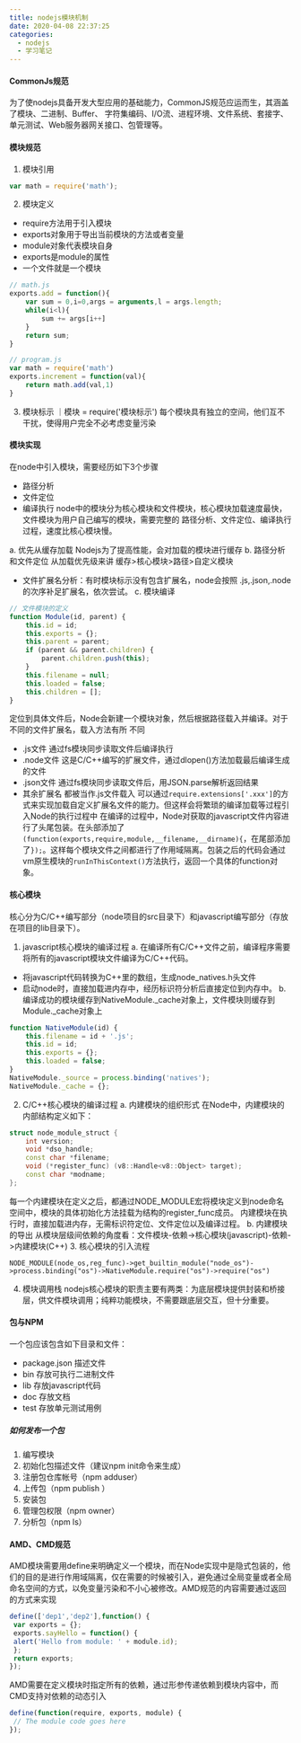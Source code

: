 ```yaml
---
title: nodejs模块机制
date: 2020-04-08 22:37:25
categories:
  - nodejs
  - 学习笔记
---
```


#### CommonJs规范
为了使nodejs具备开发大型应用的基础能力，CommonJS规范应运而生，其涵盖了模块、二进制、Buffer、
字符集编码、I/O流、进程环境、文件系统、套接字、单元测试、Web服务器网关接口、包管理等。

<!-- more -->

#### 模块规范

1. 模块引用
```javascript
var math = require('math');
```
2. 模块定义
- require方法用于引入模块
- exports对象用于导出当前模块的方法或者变量
- module对象代表模块自身
- exports是module的属性
- 一个文件就是一个模块

```javascript
// math.js
exports.add = function(){
    var sum = 0,i=0,args = arguments,l = args.length;
    while(i<l){
        sum += args[i++]
    }
    return sum;
}
```

```javascript
// program.js
var math = require('math')
exports.increment = function(val){
    return math.add(val,1)
}
```

3. 模块标示
｜模块 = require('模块标示')
每个模块具有独立的空间，他们互不干扰，使得用户完全不必考虑变量污染

#### 模块实现
在node中引入模块，需要经历如下3个步骤
- 路径分析
- 文件定位
- 编译执行
node中的模块分为核心模块和文件模块，核心模块加载速度最快，文件模块为用户自己编写的模块，需要完整的
路径分析、文件定位、编译执行过程，速度比核心模块慢。

a. 优先从缓存加载
Nodejs为了提高性能，会对加载的模块进行缓存
b. 路径分析和文件定位
从加载优先级来讲 缓存>核心模块>路径>自定义模块
- 文件扩展名分析：有时模块标示没有包含扩展名，node会按照 .js,.json,.node的次序补足扩展名，依次尝试。
c. 模块编译
```javascript
// 文件模块的定义
function Module(id, parent) { 
    this.id = id; 
    this.exports = {}; 
    this.parent = parent; 
    if (parent && parent.children) { 
        parent.children.push(this); 
    } 
    this.filename = null; 
    this.loaded = false; 
    this.children = []; 
}
```

定位到具体文件后，Node会新建一个模块对象，然后根据路径载入并编译。对于不同的文件扩展名，载入方法有所
不同
- .js文件 通过fs模块同步读取文件后编译执行
- .node文件 这是C/C++编写的扩展文件，通过dlopen()方法加载最后编译生成的文件
- .json文件 通过fs模块同步读取文件后，用JSON.parse解析返回结果
- 其余扩展名 都被当作.js文件载入
可以通过`require.extensions['.xxx']`的方式来实现加载自定义扩展名文件的能力。但这样会将繁琐的编译加载等过程引入Node的执行过程中
在编译的过程中，Node对获取的javascript文件内容进行了头尾包装。在头部添加了`(function(exports,require,module,__filename,__dirname){`，在尾部添加了`});`。这样每个模块文件之间都进行了作用域隔离。包装之后的代码会通过vm原生模块的`runInThisContext()`方法执行，返回一个具体的function对象。


#### 核心模块
核心分为C/C++编写部分（node项目的src目录下）和javascript编写部分（存放在项目的lib目录下）。
1. javascript核心模块的编译过程
a. 在编译所有C/C++文件之前，编译程序需要将所有的javascript模块文件编译为C/C++代码。
- 将javascript代码转换为C++里的数组，生成node_natives.h头文件
- 启动node时，直接加载进内存中，经历标识符分析后直接定位到内存中。
b. 编译成功的模块缓存到NativeModule._cache对象上，文件模块则缓存到Module._cache对象上
```javascript
function NativeModule(id) { 
    this.filename = id + '.js'; 
    this.id = id; 
    this.exports = {}; 
    this.loaded = false; 
} 
NativeModule._source = process.binding('natives'); 
NativeModule._cache = {};
```
2. C/C++核心模块的编译过程
a. 内建模块的组织形式
在Node中，内建模块的内部结构定义如下：
```c++
struct node_module_struct { 
    int version; 
    void *dso_handle; 
    const char *filename; 
    void (*register_func) (v8::Handle<v8::Object> target); 
    const char *modname; 
};
```
每一个内建模块在定义之后，都通过NODE_MODULE宏将模块定义到node命名空间中，模块的具体初始化方法挂载为结构的register_func成员。
内建模块在执行时，直接加载进内存，无需标识符定位、文件定位以及编译过程。
b. 内建模块的导出
从模块层级间依赖的角度看：文件模块-依赖->核心模块(javascript)-依赖->内建模块(C++)
3. 核心模块的引入流程

`NODE_MODULE(node_os,reg_func)->get_builtin_module("node_os")->process.binding("os")->NativeModule.require("os")->require("os")`

4. 模块调用栈
nodejs核心模块的职责主要有两类：为底层模块提供封装和桥接层，供文件模块调用；纯粹功能模块，不需要跟底层交互，但十分重要。

#### 包与NPM
一个包应该包含如下目录和文件：
- package.json 描述文件
- bin 存放可执行二进制文件
- lib 存放javascript代码
- doc 存放文档
- test 存放单元测试用例

##### 如何发布一个包

1. 编写模块
2. 初始化包描述文件（建议npm init命令来生成）
3. 注册包仓库帐号（npm adduser）
4. 上传包（npm publish <folder>）
5. 安装包 
6. 管理包权限（npm owner）
7. 分析包（npm ls）

#### AMD、CMD规范
AMD模块需要用define来明确定义一个模块，而在Node实现中是隐式包装的，他们的目的是进行作用域隔离，仅在需要的时候被引入，避免通过全局变量或者全局命名空间的方式，以免变量污染和不小心被修改。AMD规范的内容需要通过返回的方式来实现
```javascript
define(['dep1','dep2'],function() { 
 var exports = {}; 
 exports.sayHello = function() { 
 alert('Hello from module: ' + module.id); 
 }; 
 return exports; 
});
```
AMD需要在定义模块时指定所有的依赖，通过形参传递依赖到模块内容中，而CMD支持对依赖的动态引入
```javascript
define(function(require, exports, module) { 
 // The module code goes here 
});
```

